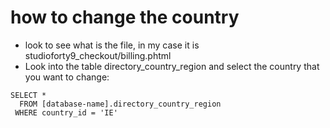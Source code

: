 # how to change the country 

* look to see what is the file, in my case it is studioforty9_checkout/billing.phtml
* Look into the table directory_country_region and select the country that you want to change:

```
SELECT *
  FROM [database-name].directory_country_region
 WHERE country_id = 'IE'
```

 
